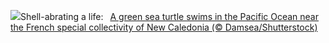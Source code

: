 ![](https://www.bing.com/th?id=OHR.CoralTurtle_EN-US6100263163_UHD.jpg&w=1000)Shell-abrating a life:&nbsp;&ensp;[A green sea turtle swims in the Pacific Ocean near the French special collectivity of New Caledonia (© Damsea/Shutterstock)](https://www.bing.com/th?id=OHR.CoralTurtle_EN-US6100263163_UHD.jpg)
<br><br/>
